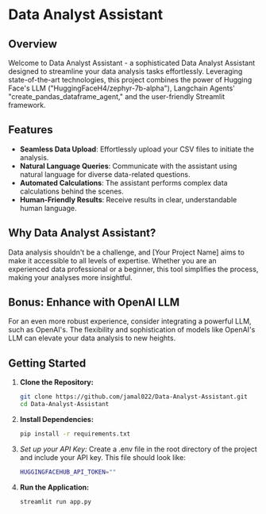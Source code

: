 # Data Analyst Assistant

## Overview

Welcome to Data Analyst Assistant - a sophisticated Data Analyst Assistant designed to streamline your data analysis tasks effortlessly. Leveraging state-of-the-art technologies, this project combines the power of Hugging Face's LLM ("HuggingFaceH4/zephyr-7b-alpha"), Langchain Agents' "create_pandas_dataframe_agent," and the user-friendly Streamlit framework.

## Features

- **Seamless Data Upload**: Effortlessly upload your CSV files to initiate the analysis.
- **Natural Language Queries**: Communicate with the assistant using natural language for diverse data-related questions.
- **Automated Calculations**: The assistant performs complex data calculations behind the scenes.
- **Human-Friendly Results**: Receive results in clear, understandable human language.

## Why Data Analyst Assistant?

Data analysis shouldn't be a challenge, and [Your Project Name] aims to make it accessible to all levels of expertise. Whether you are an experienced data professional or a beginner, this tool simplifies the process, making your analyses more insightful.

## Bonus: Enhance with OpenAI LLM

For an even more robust experience, consider integrating a powerful LLM, such as OpenAI's. The flexibility and sophistication of models like OpenAI's LLM can elevate your data analysis to new heights.

## Getting Started

1. **Clone the Repository:**
   ```bash
   git clone https://github.com/jamal022/Data-Analyst-Assistant.git
   cd Data-Analyst-Assistant
2. **Install Dependencies:**
   ```bash
   pip install -r requirements.txt
3. *Set up your API Key:*
Create a .env file in the root directory of the project and include your API key. This file should look like:
   ```bash
   HUGGINGFACEHUB_API_TOKEN=""
5. **Run the Application:**
   ```bash
   streamlit run app.py
   
